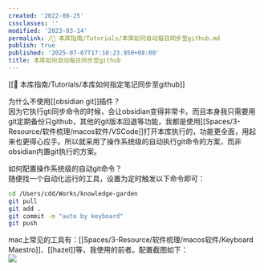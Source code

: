 ```yaml
---
created: '2022-08-25'
cssclasses: ''
modified: '2023-03-14'
permalink: /🧰 本库指南/Tutorials/本库如何自动每日同步至github.md
publish: true
published: '2025-07-07T17:10:23.950+08:00'
title: 本库如何自动每日同步至github
---
```

[[🧰 本库指南/Tutorials/本库如何指定笔记同步至github]]

为什么不使用[[obsidian git]]插件？  
因为它执行gti同步命令的时候，会让obsidian变得非常卡。而且本身我只需要用git定期备份只github，其他的git版本回退等功能，我都是使用[[Spaces/3-Resource/软件梳理/macos软件/VSCode]]打开本库执行的，功能更全面，用起来也更得心应手。所以就采用了操作系统级的自动执行git命令的方案，而非obsidian内置git执行的方案。

如何配置操作系统级的自动git命令？  
随便找一个自动化运行的工具，设置为定时触发以下命令即可：

```zsh
cd /Users/cdd/Works/knowledge-garden
git pull
git add .
git commit -m "auto by keyboard"
git push
```

mac上常见的工具有：[[Spaces/3-Resource/软件梳理/macos软件/Keyboard Maestro]]、[[hazel]]等，我使用的前者。配置截图如下：  
![](https://img2.oldwinter.top/202208250919001.png)
